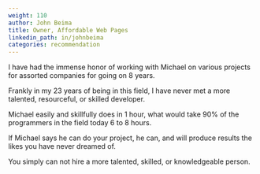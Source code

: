 ```yaml
---
weight: 110
author: John Beima
title: Owner, Affordable Web Pages
linkedin_path: in/johnbeima
categories: recommendation
---
```


I have had the immense honor of working with Michael on various projects for assorted companies for going on 8 years.

Frankly in my 23 years of being in this field, I have never met a more talented, resourceful, or skilled developer.

Michael easily and skillfully does in 1 hour, what would take 90% of the programmers in the field today 6 to 8 hours.

If Michael says he can do your project, he can, and will produce results the likes you have never dreamed of.

You simply can not hire a more talented, skilled, or knowledgeable person.
